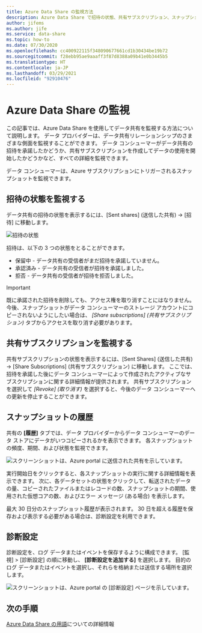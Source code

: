 ```yaml
---
title: Azure Data Share の監視方法
description: Azure Data Share で招待の状態、共有サブスクリプション、スナップショット履歴を監視する方法について説明します。
author: jifems
ms.author: jife
ms.service: data-share
ms.topic: how-to
ms.date: 07/30/2020
ms.openlocfilehash: cc400922115f348090677661cd1b30434be19b72
ms.sourcegitcommit: f28ebb95ae9aaaff3f87d8388a09b41e0b3445b5
ms.translationtype: HT
ms.contentlocale: ja-JP
ms.lasthandoff: 03/29/2021
ms.locfileid: "92910476"
---
```

# <a name="monitor-azure-data-share"></a>Azure Data Share の監視  

この記事では、Azure Data Share を使用してデータ共有を監視する方法について説明します。 データ プロバイダーは、データ共有リレーションシップのさまざまな側面を監視することができます。 データ コンシューマーがデータ共有の招待を承諾したかどうか、共有サブスクリプションを作成してデータの使用を開始したかどうかなど、すべての詳細を監視できます。 

データ コンシューマーは、Azure サブスクリプションにトリガーされるスナップショットを監視できます。 

## <a name="monitor-invitation-status"></a>招待の状態を監視する

データ共有の招待の状態を表示するには、[Sent shares] (送信した共有) -> [招待] に移動します。 

![招待の状態](./media/invitation-status.png "招待の状態") 

招待は、以下の 3 つの状態をとることができます。

* 保留中 - データ共有の受信者がまだ招待を承諾していません。
* 承認済み - データ共有の受信者が招待を承諾しました。
* 拒否 - データ共有の受信者が招待を拒否しました。

> [!IMPORTANT]
> 既に承諾された招待を削除しても、アクセス権を取り消すことにはなりません。 今後、スナップショットがデータ コンシューマーのストレージ アカウントにコピーされないようにしたい場合は、 *[Share subscriptions] (共有サブスクリプション)* タブからアクセスを取り消す必要があります。 

## <a name="monitor-share-subscriptions"></a>共有サブスクリプションを監視する

共有サブスクリプションの状態を表示するには、[Sent Shares] (送信した共有) -> [Share Subscriptions] (共有サブスクリプション) に移動します。 ここでは、招待を承諾した後にデータ コンシューマーによって作成されたアクティブなサブスクリプションに関する詳細情報が提供されます。 共有サブスクリプションを選択して *[Revoke] (取り消す)* を選択すると、今後のデータ コンシューマーへの更新を停止することができます。 

## <a name="snapshot-history"></a>スナップショットの履歴 

共有の **[履歴]** タブでは、データ プロバイダーからデータ コンシューマーのデータ ストアにデータがいつコピーされるかを表示できます。 各スナップショットの頻度、期間、および状態を監視できます。 

![スクリーンショットは、Azure portal に送信された共有を示しています。](./media/sent-shares.png "スナップショットの履歴") 

実行開始日をクリックすると、各スナップショットの実行に関する詳細情報を表示できます。 次に、各データセットの状態をクリックして、転送されたデータの量、コピーされたファイルまたはレコードの数、スナップショットの期間、使用された仮想コアの数、およびエラー メッセージ (ある場合) を表示します。 

最大 30 日分のスナップショット履歴が表示されます。 30 日を超える履歴を保存および表示する必要がある場合は、診断設定を利用できます。

## <a name="diagnostic-setting"></a>診断設定

診断設定を、ログ データまたはイベントを保存するように構成できます。 [監視] > [診断設定] の順に移動し、 **[診断設定を追加する]** を選択します。 目的のログ データまたはイベントを選択し、それらを格納または送信する場所を選択します。 

![スクリーンショットは、Azure portal の [診断設定] ページを示しています。](./media/diagnostic-settings.png "診断設定") 

## <a name="next-steps"></a>次の手順 

[Azure Data Share の用語](terminology.md)についての詳細情報